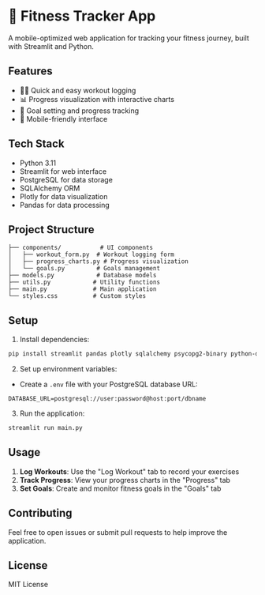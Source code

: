 # 📱 Fitness Tracker App

A mobile-optimized web application for tracking your fitness journey, built with Streamlit and Python.

## Features

- 🏃‍♂️ Quick and easy workout logging
- 📊 Progress visualization with interactive charts
- 🎯 Goal setting and progress tracking
- 📱 Mobile-friendly interface

## Tech Stack

- Python 3.11
- Streamlit for web interface
- PostgreSQL for data storage
- SQLAlchemy ORM
- Plotly for data visualization
- Pandas for data processing

## Project Structure

```
├── components/           # UI components
│   ├── workout_form.py  # Workout logging form
│   ├── progress_charts.py # Progress visualization
│   └── goals.py         # Goals management
├── models.py            # Database models
├── utils.py            # Utility functions
├── main.py             # Main application
└── styles.css          # Custom styles
```

## Setup

1. Install dependencies:
```bash
pip install streamlit pandas plotly sqlalchemy psycopg2-binary python-dotenv
```

2. Set up environment variables:
- Create a `.env` file with your PostgreSQL database URL:
```
DATABASE_URL=postgresql://user:password@host:port/dbname
```

3. Run the application:
```bash
streamlit run main.py
```

## Usage

1. **Log Workouts**: Use the "Log Workout" tab to record your exercises
2. **Track Progress**: View your progress charts in the "Progress" tab
3. **Set Goals**: Create and monitor fitness goals in the "Goals" tab

## Contributing

Feel free to open issues or submit pull requests to help improve the application.

## License

MIT License
